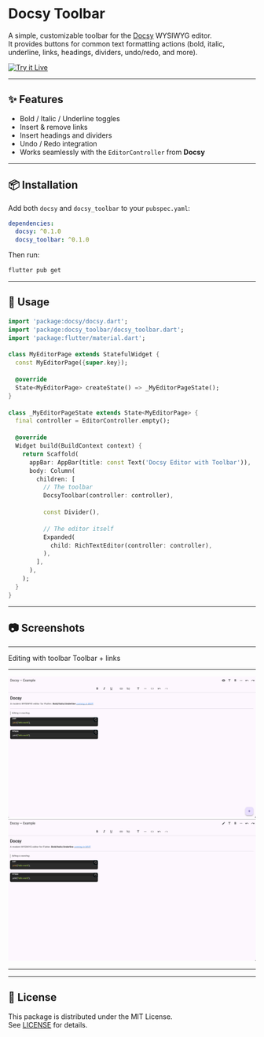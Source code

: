 # Docsy Toolbar

A simple, customizable toolbar for the
[Docsy](https://pub.dev/packages/docsy) WYSIWYG editor.\
It provides buttons for common text formatting actions (bold, italic,
underline, links, headings, dividers, undo/redo, and more).

[![Try it Live](https://img.shields.io/badge/Try%20it%20Live-Docsy-blue?style=for-the-badge&logo=flutter)](https://astrodevs-team.github.io/Docsy/)

------------------------------------------------------------------------

## ✨ Features

-   Bold / Italic / Underline toggles
-   Insert & remove links
-   Insert headings and dividers
-   Undo / Redo integration
-   Works seamlessly with the `EditorController` from **Docsy**

------------------------------------------------------------------------

## 📦 Installation

Add both `docsy` and `docsy_toolbar` to your `pubspec.yaml`:

``` yaml
dependencies:
  docsy: ^0.1.0
  docsy_toolbar: ^0.1.0
```

Then run:

``` sh
flutter pub get
```

------------------------------------------------------------------------

## 🚀 Usage

``` dart
import 'package:docsy/docsy.dart';
import 'package:docsy_toolbar/docsy_toolbar.dart';
import 'package:flutter/material.dart';

class MyEditorPage extends StatefulWidget {
  const MyEditorPage({super.key});

  @override
  State<MyEditorPage> createState() => _MyEditorPageState();
}

class _MyEditorPageState extends State<MyEditorPage> {
  final controller = EditorController.empty();

  @override
  Widget build(BuildContext context) {
    return Scaffold(
      appBar: AppBar(title: const Text('Docsy Editor with Toolbar')),
      body: Column(
        children: [
          // The toolbar
          DocsyToolbar(controller: controller),

          const Divider(),

          // The editor itself
          Expanded(
            child: RichTextEditor(controller: controller),
          ),
        ],
      ),
    );
  }
}
```

------------------------------------------------------------------------

## 📷 Screenshots

  -----------------------------------------------------------------------------------------------
  Editing with toolbar                           Toolbar + links
  ---------------------------------------------- ------------------------------------------------
  ![Editing](../docsy/screenshots/editing.png)   ![Readonly](../docsy/screenshots/readonly.png)

  -----------------------------------------------------------------------------------------------

------------------------------------------------------------------------

## 📝 License

This package is distributed under the MIT License.\
See [LICENSE](LICENSE) for details.
